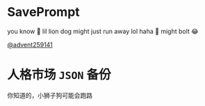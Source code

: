 # SavePrompt
you know 🫠 lil lion dog might just run away lol
haha 🐶 might bolt 😂

[@advent259141](https://github.com/advent259141)

# 人格市场 `JSON` 备份
你知道的，小狮子狗可能会跑路

